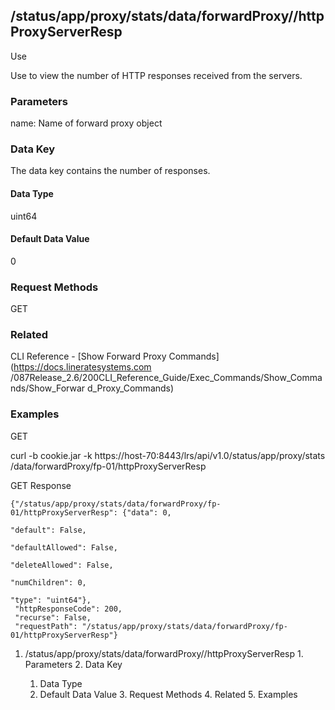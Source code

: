 ## /status/app/proxy/stats/data/forwardProxy/<name>/httpProxyServerResp

Use

Use to view the number of HTTP responses received from the servers.

### Parameters

name: Name of forward proxy object

### Data Key

The data key contains the number of responses.

#### Data Type

uint64

#### Default Data Value

0

### Request Methods

GET

### Related

CLI Reference - [Show Forward Proxy Commands](https://docs.lineratesystems.com
/087Release_2.6/200CLI_Reference_Guide/Exec_Commands/Show_Commands/Show_Forwar
d_Proxy_Commands)

### Examples

GET

curl -b cookie.jar -k https://host-70:8443/lrs/api/v1.0/status/app/proxy/stats
/data/forwardProxy/fp-01/httpProxyServerResp

GET Response

    
    {"/status/app/proxy/stats/data/forwardProxy/fp-01/httpProxyServerResp": {"data": 0,
                                                                              "default": False,
                                                                              "defaultAllowed": False,
                                                                              "deleteAllowed": False,
                                                                              "numChildren": 0,
                                                                              "type": "uint64"},
     "httpResponseCode": 200,
     "recurse": False,
     "requestPath": "/status/app/proxy/stats/data/forwardProxy/fp-01/httpProxyServerResp"}
    

  1. /status/app/proxy/stats/data/forwardProxy/<name>/httpProxyServerResp
    1. Parameters
    2. Data Key
      1. Data Type
      2. Default Data Value
    3. Request Methods
    4. Related
    5. Examples

